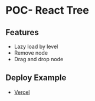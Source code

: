# POC- React Tree

## Features
- Lazy load by level
- Remove node
- Drag and drop node

## Deploy Example
* [Vercel](poc-react-tree-g32kfnh7m-jmserrano-dev.vercel.app)